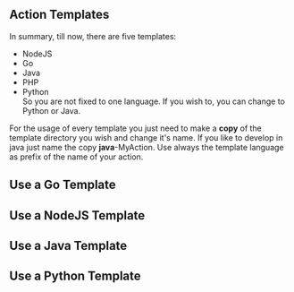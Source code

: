 ## Action Templates  
In summary, till now, there are five templates:
* NodeJS 
* Go
* Java
* PHP
* Python  
So you are not fixed to one language. If you wish to, you can change to Python or Java.

For the usage of every template you just need to make a **copy** of the template directory you wish and change it's name. If you like to develop in java just name the copy **java**-MyAction. Use always the template language as prefix of the name of your action. 

## Use a Go Template

## Use a NodeJS Template

## Use a Java Template

## Use a Python Template
